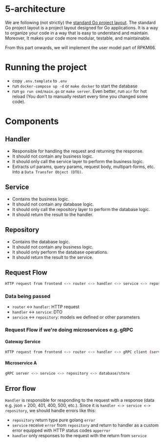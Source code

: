 # 5-architecture
We are following (not strictly) the [standard Go project layout](https://github.com/golang-standards/project-layout). The standard Go project layout is a project layout designed for Go applications. It is a way to organize your code in a way that is easy to understand and maintain. Moreover, It makes your code more modular, testable, and maintainable.

From this part onwards, we will implement the user model part of RPKM66.

# Running the project
- copy `.env.template` to `.env`
- run `docker-compose up -d` or `make docker` to start the database
- run `go run cmd/main.go` or `make server`. Even better, run `air` for hot reload (You don't to manually restart every time you changed some code).

# Components
## Handler
- Responsible for handling the request and returning the response.
- It should not contain any business logic.
- It should only call the service layer to perform the business logic.
- Extracts url params, query params, request body, multipart-forms, etc. into a `Data Transfer Object (DTO)`.

## Service
- Contains the business logic.
- It should not contain any database logic.
- It should only call the repository layer to perform the database logic.
- It should return the result to the handler.

## Repository
- Contains the database logic.
- It should not contain any business logic.
- It should only perform the database operations.
- It should return the result to the service.


## Request Flow
```bash
HTTP request from frontend <-> router <-> handler <-> service <-> repository <-> database/store
```
### Data being passed
- `router` <-> `handler`: HTTP request
- `handler` <-> `service`: DTO
- `service` <-> `repository`: models we defined or other parameters

### Request Flow if we're doing microservices e.g. gRPC
#### Gateway Service
```bash
HTTP request from frontend <-> router <-> handler <-> gRPC client (service of Microservice A) <-> gRPC server
```
#### Microservice A
```bash
gRPC server <-> service <-> repository <-> database/store
```

## Error flow
`Handler` is responsible for responding to the request with a response (data e.g. json + 200, 401, 400, 500, etc.). Since it is `handler <-> service <-> repository`, we should handle errors like this:
- `repository` return type pure golang `error`
- `service` receive `error` from `repository` and return to handler as a custom error equipped with HTTP status codes `apperror`
- `handler` only responses to the request with the return from `service`
